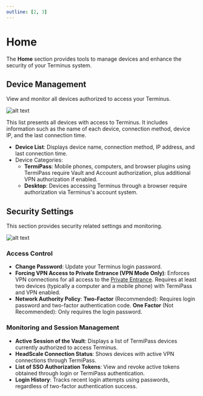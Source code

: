 ```yaml
---
outline: [2, 3]
---
```


# Home

The **Home** section provides tools to manage devices and enhance the security of your Terminus system.

## Device Management

View and monitor all devices authorized to access your Terminus.

![alt text](/images/how-to/terminus/home01.png)

This list presents all devices with access to Terminus. It includes information such as the name of each device, connection method, device IP, and the last connection time. 

- **Device List**: Displays device name, connection method, IP address, and last connection time.
- Device Categories:
  - **TermiPass**: Mobile phones, computers, and browser plugins using TermiPass require Vault and Account authorization, plus additional VPN authorization if enabled.
  - **Desktop**: Devices accessing Terminus through a browser require authorization via Terminus's account system.

## Security Settings

This section provides security related settings and monitoring. 

![alt text](/images/how-to/terminus/home02.png)

### Access Control

- **Change Password**: Update your Terminus login password.
- **Forcing VPN Access to Private Entrance (VPN Mode Only)**: Enforces VPN connections for all access to the [Private Entrance](../../../overview/terminus/network.md#private-entrance). Requires at least two devices (typically a computer and a mobile phone) with TermiPass and VPN enabled.
- **Network Authority Policy**:
    **Two-Factor** (Recommended): Requires login password and two-factor authentication code.
    **One Factor** (Not Recommended): Only requires the login password.

### Monitoring and Session Management

- **Active Session of the Vault**: Displays a list of TermiPass devices currently authorized to access Terminus.
- **HeadScale Connection Status**: Shows devices with active VPN connections through TermiPass.
- **List of SSO Authorization Tokens**: View and revoke active tokens obtained through login or TermiPass authentication.
- **Login History**: Tracks recent login attempts using passwords, regardless of two-factor authentication success.

